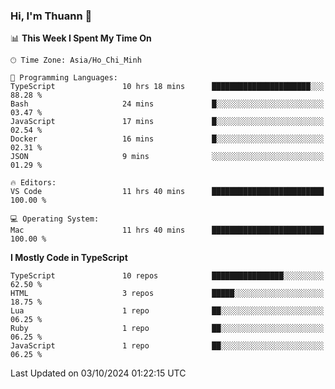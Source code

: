 ### Hi, I'm Thuann 👋

<!--START_SECTION:waka-->
📊 **This Week I Spent My Time On** 

```text
🕑︎ Time Zone: Asia/Ho_Chi_Minh

💬 Programming Languages: 
TypeScript               10 hrs 18 mins      ██████████████████████░░░   88.28 % 
Bash                     24 mins             █░░░░░░░░░░░░░░░░░░░░░░░░   03.47 % 
JavaScript               17 mins             █░░░░░░░░░░░░░░░░░░░░░░░░   02.54 % 
Docker                   16 mins             █░░░░░░░░░░░░░░░░░░░░░░░░   02.31 % 
JSON                     9 mins              ░░░░░░░░░░░░░░░░░░░░░░░░░   01.29 % 

🔥 Editors: 
VS Code                  11 hrs 40 mins      █████████████████████████   100.00 % 

💻 Operating System: 
Mac                      11 hrs 40 mins      █████████████████████████   100.00 % 
```

**I Mostly Code in TypeScript** 

```text
TypeScript               10 repos            ████████████████░░░░░░░░░   62.50 % 
HTML                     3 repos             █████░░░░░░░░░░░░░░░░░░░░   18.75 % 
Lua                      1 repo              ██░░░░░░░░░░░░░░░░░░░░░░░   06.25 % 
Ruby                     1 repo              ██░░░░░░░░░░░░░░░░░░░░░░░   06.25 % 
JavaScript               1 repo              ██░░░░░░░░░░░░░░░░░░░░░░░   06.25 % 
```




 Last Updated on 03/10/2024 01:22:15 UTC
<!--END_SECTION:waka-->
